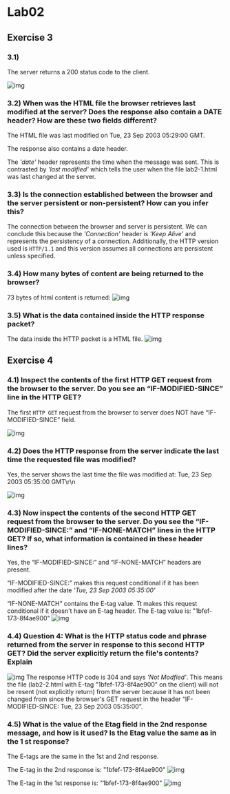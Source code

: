 # Lab02

## Exercise 3

### 3.1)

The server returns a 200 status code to the client.

![img](./lab02-q3-a.png)

### 3.2) When was the HTML file the browser retrieves last modified at the server? Does the response also contain a DATE header? How are these two fields different?

The HTML file was last modified on Tue, 23 Sep 2003 05:29:00 GMT.

The response also contains a date header.

The _'date'_ header represents the time when the message was sent. This is contrasted by _'last modified'_ which tells the user when the file lab2-1.html was last changed at the server.

### 3.3) Is the connection established between the browser and the server persistent or non-persistent? How can you infer this?

The connection between the browser and server is persistent. We can conclude this because the _'Connection'_ header is _'Keep Alive'_ and represents the persistency of a connection. Additionally, the HTTP version used is `HTTP/1.1` and this version assumes all connections are persistent unless specified.

### 3.4) How many bytes of content are being returned to the browser?

73 bytes of html content is returned:
![img](./lab02-q3-4.png)

### 3.5) What is the data contained inside the HTTP response packet?

The data inside the HTTP packet is a HTML file.
![img](./lab02-q3-5.png)

## Exercise 4

### 4.1) Inspect the contents of the first HTTP GET request from the browser to the server. Do you see an “IF-MODIFIED-SINCE” line in the HTTP GET?

The first `HTTP GET` request from the browser to server does NOT have “IF-MODIFIED-SINCE” field.

![img](./lab02-q4-1.png)

### 4.2) Does the HTTP response from the server indicate the last time the requested file was modified?

Yes, the server shows the last time the file was modified at: Tue, 23 Sep 2003 05:35:00 GMT\r\n

![img](./lab02-q4-2.png)

### 4.3)  Now inspect the contents of the second HTTP GET request from the browser to the server. Do you see the “IF-MODIFIED-SINCE:” and “IF-NONE-MATCH” lines in the HTTP GET? If so, what information is contained in these header lines?

Yes, the “IF-MODIFIED-SINCE:” and “IF-NONE-MATCH” headers are present.

“IF-MODIFIED-SINCE:” makes this request conditional if it has been modified after the date _'Tue, 23 Sep 2003 05:35:00'_

“IF-NONE-MATCH” contains the E-tag value. Tt makes this request conditional if it doesn't have an E-tag header.  The E-tag value is: "1bfef-173-8f4ae900"
![img](./lab02-q4-3.png)

### 4.4) Question 4: What is the HTTP status code and phrase returned from the server in response to this second HTTP GET? Did the server explicitly return the file's contents? Explain

![img](./lab02-q4-4.png)
The response HTTP code is 304 and says _'Not Modfied'_. This means the file (lab2-2.html with E-tag "1bfef-173-8f4ae900" on the client) will not be resent (not explicitly return) from the server because it has not been changed from since the browser's GET request in the header “IF-MODIFIED-SINCE: Tue, 23 Sep 2003 05:35:00”.

### 4.5) What is the value of the Etag field in the 2nd response message, and how is it used? Is the Etag value the same as in the 1 st response?

The E-tags are the same in the 1st and 2nd response.

The E-tag in the 2nd response is: "1bfef-173-8f4ae900"
![img](./lab02-q4-5b.png)

The E-tag in the 1st response is: "1bfef-173-8f4ae900"
![img](./lab02-q4-5a.png)
